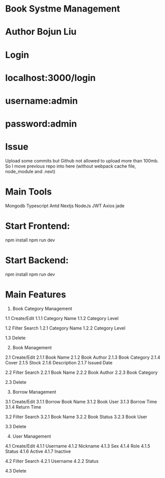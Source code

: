 # Book Systme Management

# Author Bojun Liu

# Login
# localhost:3000/login
# username:admin
# password:admin

# Issue
Upload some commits but Github not allowed to upload more than 100mb.
So I move previous repo into here (without webpack cache file, node_module and .next)

# Main Tools 
Mongodb 
Typescript 
Antd 
Nextjs 
NodeJs 
JWT 
Axios 
jade 

# Start Frontend:

npm install
npm run dev

# Start Backend:

npm install
npm run dev

# Main Features
1. Book Category Management

1.1 Create/Edit
1.1.1 Category Name
1.1.2 Category Level

1.2 Filter Search
1.2.1 Category Name
1.2.2 Category Level

1.3 Delete

2. Book Management

2.1 Create/Edit
2.1.1 Book Name
2.1.2 Book Author
2.1.3 Book Category
2.1.4 Cover
2.1.5 Stock
2.1.6 Description
2.1.7 Issued Date

2.2 Filter Search
2.2.1 Book Name
2.2.2 Book Author
2.2.3 Book Category

2.3 Delete

3. Borrow Management

3.1 Create/Edit
3.1.1 Borrow Book Name
3.1.2 Book User
3.1.3 Borrow Time
3.1.4 Return Time

3.2 Filter Search
3.2.1 Book Name
3.2.2 Book Status
3.2.3 Book User

3.3 Delete

4. User Management

4.1 Create/Edit
4.1.1 Username
4.1.2 Nickname
4.1.3 Sex
4.1.4 Role
4.1.5 Status
4.1.6 Active
4.1.7 Inactive

4.2 Filter Search
4.2.1 Username
4.2.2 Status

4.3 Delete
